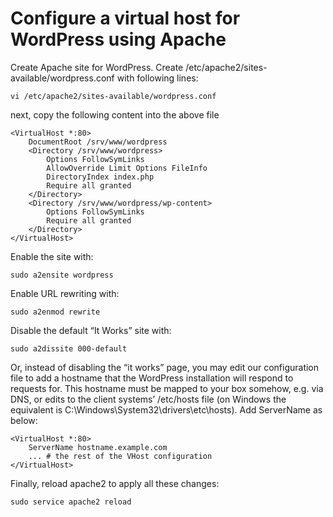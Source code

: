 # Configure a virtual host for WordPress using Apache

Create Apache site for WordPress. Create /etc/apache2/sites-available/wordpress.conf with following lines:

```
vi /etc/apache2/sites-available/wordpress.conf 
```
next, copy the following content into the above file 

```
<VirtualHost *:80>
    DocumentRoot /srv/www/wordpress
    <Directory /srv/www/wordpress>
        Options FollowSymLinks
        AllowOverride Limit Options FileInfo
        DirectoryIndex index.php
        Require all granted
    </Directory>
    <Directory /srv/www/wordpress/wp-content>
        Options FollowSymLinks
        Require all granted
    </Directory>
</VirtualHost>
```
Enable the site with:
```
sudo a2ensite wordpress
```
Enable URL rewriting with:
```
sudo a2enmod rewrite
```
Disable the default “It Works” site with:
```
sudo a2dissite 000-default
```
Or, instead of disabling the “it works” page, you may edit our configuration file to add a hostname that the WordPress installation will respond to requests for. This hostname must be mapped to your box somehow, e.g. via DNS, or edits to the client systems’ /etc/hosts file (on Windows the equivalent is C:\Windows\System32\drivers\etc\hosts). Add ServerName as below:
```
<VirtualHost *:80>
    ServerName hostname.example.com
    ... # the rest of the VHost configuration
</VirtualHost>
```
Finally, reload apache2 to apply all these changes:
```
sudo service apache2 reload
```